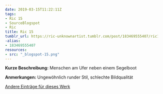 ```yaml
---
date: 2019-03-15T11:22:11Z
tags:
- Ric 15
- SourceBlogspot
- Ric
title: Ric 15
tumblr_url: https://ric-unknownartist.tumblr.com/post/183469555407/ric15
-alias:
- 183469555407
resources:
- src: "_blogspot-15.png"
---
```


**Kurze Beschreibung:** Menschen am Ufer neben einem Segelboot

**Anmerkungen:** Ungewöhnlich runder Stil, schlechte Bildqualität

[Andere Einträge für dieses Werk](/tags/ric-15)
